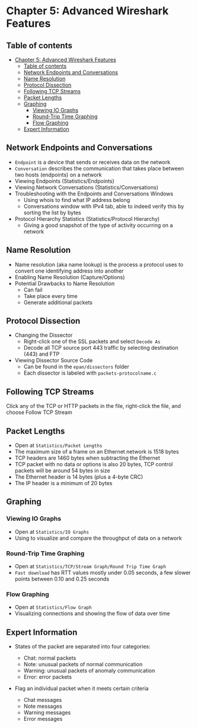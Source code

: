 # Chapter 5: Advanced Wireshark Features

## Table of contents

- [Chapter 5: Advanced Wireshark Features](#chapter-5-advanced-wireshark-features)
  - [Table of contents](#table-of-contents)
  - [Network Endpoints and Conversations](#network-endpoints-and-conversations)
  - [Name Resolution](#name-resolution)
  - [Protocol Dissection](#protocol-dissection)
  - [Following TCP Streams](#following-tcp-streams)
  - [Packet Lengths](#packet-lengths)
  - [Graphing](#graphing)
    - [Viewing IO Graphs](#viewing-io-graphs)
    - [Round-Trip Time Graphing](#round-trip-time-graphing)
    - [Flow Graphing](#flow-graphing)
  - [Expert Information](#expert-information)

## Network Endpoints and Conversations

- `Endpoint` is a device that sends or receives data on the network
- `Conversation` describes the communication that takes place between two hosts (endpoints) on a network
- Viewing Endpoints (Statistics/Endpoints)
- Viewing Network Conversations (Statistics/Conversations)
- Troubleshooting with the Endpoints and Conversations Windows 
  - Using whois to find what IP address belong
  - Conversations window with IPv4 tab, able to indeed verify this by sorting the list by bytes 
- Protocol Hierarchy Statistics (Statistics/Protocol Hierarchy)
  - Giving a good snapshot of the type of activity occurring on a network  

## Name Resolution
- Name resolution (aka name lookup) is the process a protocol uses to convert one identifying address into another
- Enabling Name Resolution (Capture/Options)
- Potential Drawbacks to Name Resolution
  - Can fail
  - Take place every time
  - Generate additional packets

## Protocol Dissection

- Changing the Dissector
  - Right-click one of the SSL packets and select `Decode As`
  - Decode all TCP source port 443 traffic by selecting destination (443) and FTP
- Viewing Dissector Source Code
  - Can be found in the `epan/dissectors` folder
  - Each dissector is labeled with `packets-protocolname.c` 

## Following TCP Streams

Click any of the TCP or HTTP packets in the file, right-click the file, and choose Follow TCP Stream

## Packet Lengths

- Open at `Statistics/Packet Lengths`
- The maximum size of a frame on an Ethernet network is 1518 bytes
- TCP headers are 1460 bytes when subtracting the Ethernet
- TCP packet with no data or options is also 20 bytes, TCP control packets will be around 54 bytes in size 
- The Ethernet header is 14 bytes (plus a 4-byte CRC)
- The IP header is a minimum of 20 bytes

## Graphing

### Viewing IO Graphs

- Open at `Statistics/IO Graphs`
- Using to visualize and compare the throughput of data on a network

### Round-Trip Time Graphing

- Open at `Statistics/TCP/Stream Graph/Round Trip Time Graph`
- `Fast download` has RTT values mostly under 0.05 seconds, a few slower points between 0.10 and 0.25 seconds

### Flow Graphing

- Open at `Statistics/Flow Graph`
- Visualizing connections and showing the flow of data over time

## Expert Information

- States of the packet are separated into four categories:
  - Chat: normal packets
  - Note: unusual packets of normal communication
  - Warning: unusual packets of anomaly communication 
  - Error: error packets

- Flag an individual packet when it meets certain criteria
  - Chat messages
  - Note messages
  - Warning messages
  - Error messages

